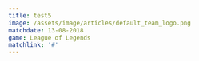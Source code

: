 ```yaml
---
title: test5
image: /assets/image/articles/default_team_logo.png
matchdate: 13-08-2018
game: League of Legends
matchlink: '#'
---
```


